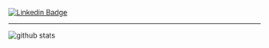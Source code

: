 [![Linkedin Badge](https://img.shields.io/badge/-@albertkapitanov-blue?style=flat-square&logo=Linkedin&logoColor=white&link=https://www.linkedin.com/in/albertkapitanov/)](https://www.linkedin.com/in/albertkapitanov)

---

![github stats](https://github-readme-stats.vercel.app/api?username=kapitanov&show_icons=true)
